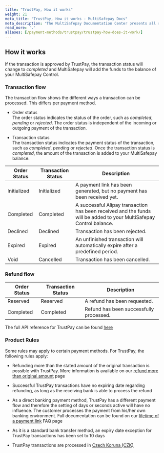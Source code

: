 ```yaml
---
title: "TrustPay, How it works"
weight: 21
meta_title: "TrustPay, How it works - MultiSafepay Docs"
meta_description: "The MultiSafepay Documentation Center presents all relevant information about our Plugins and API. You can also find support pages for payment methods, tools and general questions as well as the contact details of our Support and Integration Teams."
read_more: '.'
aliases: [/payment-methods/trustpay/trustpay-how-does-it-work/]
---
```

## How it works
If the transaction is approved by TrustPay, the transaction status will change to _completed_ and MultiSafepay will add the funds to the balance of your MultiSafepay Control.

### Transaction flow
The transaction flow shows the different ways a transaction can be processed. This differs per payment method.

* Order status      
The order status indicates the status of the order, such as _completed_, _pending_ or _rejected_. The order status is independent of the incoming or outgoing payment of the transaction.

* Transaction status       
The transaction status indicates the payment status of the transaction, such as _completed_, _pending_ or _rejected_. Once the transaction status is _completed_, the amount of the transaction is added to your MultiSafepay balance.


| Order Status | Transaction Status | Description                                                                                                          |
|--------------|------------------|----------------------------------------------------------------------------------------------------------------------|
| Initialized  | Initialized      | A payment link has been generated, but no payment has been received yet.                                             | 
| Completed    | Completed        | A successful Alipay transaction has been received and the funds will be added to your MultiSafepay Control balance.  | 
| Declined     | Declined         | Transaction has been rejected.                                                                                       | 
| Expired      | Expired          | An unfinished transaction will automatically expire after a predefined period.                                       | 
| Void         | Cancelled        | Transaction has been cancelled.                                                                                       | 


### Refund flow

| Order Status   | Transaction Status | Description                              |
|----------------|------------------|------------------------------------------|
| Reserved       | Reserved         | A refund has been requested.             | 
| Completed      | Completed        | Refund has been successfully processed.  | 

The full API reference for TrustPay can be found [here](/api/#trustpay)

### Product Rules
Some rules may apply to certain payment methods. For TrustPay, the following rules apply:

* Refunding more than the stated amount of the original transaction is possible with TrustPay. More information is available on our [refund more than original amount](/faq/finance/refund-more-than-original-amount) page

* Successful TrustPay transactions have no expiring date regarding refunding, as long as the receiving bank is able to process the refund

* As a direct banking payment method, TrustPay has a different payment flow and therefore the setting of days or seconds active will have no influence. The customer processes the payment from his/her own banking environment. Full documentation can be found on our [lifetime of a payment link](/faq/api/lifetime-of-a-payment-link) FAQ page

* As it is a standard bank transfer method, an expiry date exception for TrustPay transactions has been set to 10 days

* TrustPay transactions are processed in [Czech Koruna (CZK)](/faq/general/which-currencies-are-supported-by-multisafepay) 
   
 
